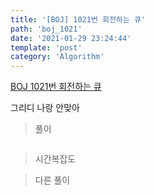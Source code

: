 ```yaml
---
title: '[BOJ] 1021번 회전하는 큐'
path: 'boj_1021'
date: '2021-01-29 23:24:44'
template: 'post'
category: 'Algorithm'
---
```


[BOJ 1021번 회전하는 큐](https://www.acmicpc.net/problem/1021)

그리디 나랑 안맞아

> 풀이

```c++ {numberLines}

```

> 시간복잡도



> 다른 풀이

